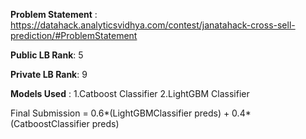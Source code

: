 **Problem Statement** : https://datahack.analyticsvidhya.com/contest/janatahack-cross-sell-prediction/#ProblemStatement

**Public LB Rank**: 5

**Private LB Rank**: 9

**Models Used** : 1.Catboost Classifier
                  2.LightGBM Classifier
              
Final Submission = 0.6*(LightGBMClassifier preds) + 0.4*(CatboostClassifier preds)

